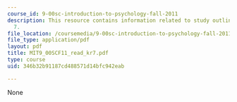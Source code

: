 ```yaml
---
course_id: 9-00sc-introduction-to-psychology-fall-2011
description: This resource contains information related to study outline for K&R chapter
  7.
file_location: /coursemedia/9-00sc-introduction-to-psychology-fall-2011/346b32b91187cd488571d14bfc942eab_MIT9_00SCF11_read_kr7.pdf
file_type: application/pdf
layout: pdf
title: MIT9_00SCF11_read_kr7.pdf
type: course
uid: 346b32b91187cd488571d14bfc942eab

---
```

None